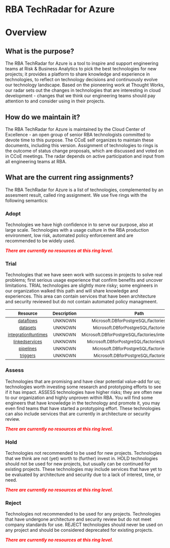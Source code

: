 
RBA TechRadar for Azure
=======================

# Overview

## What is the purpose?


The RBA TechRadar for Azure is a tool to inspire and support engineering teams at Risk & Business Analytics to pick the best technologies for new projects; it provides a platform to share knowledge and experience in technologies, to reflect on technology decisions and continuously evolve our technology landscape.  Based on the pioneering work at Thought Works, our radar sets out the changes in technologies that are interesting in cloud development - changes that we think our engineering teams should pay attention to and consider using in their projects.
## How do we maintain it?


The RBA TechRadar for Azure is maintained by the Cloud Center of Excellence - an open group of senior RBA technologists committed to devote time to this purpose.  The CCoE self organizes to maintain these documents, including this version.  Assignment of technologies to rings is the outcome of status change proposals, which are discussed and voted on in CCoE meetings.  The radar depends on active participation and input from all engineering teams at RBA.
## What are the current ring assignments?


The RBA TechRadar for Azure is a list of technologies, complemented by an assesment result, called ring assignment.  We use five rings with the following semantics:
### Adopt


Technologies we have high confidence in to serve our purpose, also at large scale.  Technologies with a usage culture in the RBA production environment, low risk, automated policy enforcement and are recommended to be widely used.  
  
***<font color="red"> There are currently no resources at this ring level. </font>***
### Trial


Technologies that we have seen work with success in projects to solve real problems;  first serious usage experience that confirm benefits and uncover limitations.  TRIAL technologies are slightly more risky; some engineers in our organization walked this path and will share knowledge and experiences.  This area can contain services that have been architecture and security reviewed but do not contain automated policy managmeent.  

|<sub>Resource</sub>|<sub>Description</sub>|<sub>Path</sub>|<sub>Status</sub>|
| :---: | :---: | :---: | :---: |
|<sub>[dataflows](https://github.com/openrba/python-azure-techradar/tree/master/Microsoft.DBforPostgreSQL/factories/dataflows)</sub>|<sub>UNKNOWN</sub>|<sub>Microsoft.DBforPostgreSQL/factories/dataflows</sub>|<sub>TRIAL</sub>|
|<sub>[datasets](https://github.com/openrba/python-azure-techradar/tree/master/Microsoft.DBforPostgreSQL/factories/datasets)</sub>|<sub>UNKNOWN</sub>|<sub>Microsoft.DBforPostgreSQL/factories/datasets</sub>|<sub>TRIAL</sub>|
|<sub>[integrationRuntimes](https://github.com/openrba/python-azure-techradar/tree/master/Microsoft.DBforPostgreSQL/factories/integrationRuntimes)</sub>|<sub>UNKNOWN</sub>|<sub>Microsoft.DBforPostgreSQL/factories/integrationRuntimes</sub>|<sub>TRIAL</sub>|
|<sub>[linkedservices](https://github.com/openrba/python-azure-techradar/tree/master/Microsoft.DBforPostgreSQL/factories/linkedservices)</sub>|<sub>UNKNOWN</sub>|<sub>Microsoft.DBforPostgreSQL/factories/linkedservices</sub>|<sub>TRIAL</sub>|
|<sub>[pipelines](https://github.com/openrba/python-azure-techradar/tree/master/Microsoft.DBforPostgreSQL/factories/pipelines)</sub>|<sub>UNKNOWN</sub>|<sub>Microsoft.DBforPostgreSQL/factories/pipelines</sub>|<sub>TRIAL</sub>|
|<sub>[triggers](https://github.com/openrba/python-azure-techradar/tree/master/Microsoft.DBforPostgreSQL/factories/triggers)</sub>|<sub>UNKNOWN</sub>|<sub>Microsoft.DBforPostgreSQL/factories/triggers</sub>|<sub>TRIAL</sub>|

### Assess


Technologies that are promising and have clear potential value-add for us; technologies worth investing some research and prototyping efforts to see if it has impact.  ASSESS technologies have higher risks;  they are often new to our organization and highly unproven within RBA.  You will find some engineers that have knowledge in the technology and promote it, you may even find teams that have started a prototyping effort.  These technologies can also include services that are currently in architecture or security review.  
  
***<font color="red"> There are currently no resources at this ring level. </font>***
### Hold


Technologies not recommended to be used for new projects. Technologies that we think are not (yet) worth to (further) invest in.  HOLD technologies should not be used for new projects, but usually can be continued for existing projects.  These technologies may include services that have yet to be evaluated by architecture and security due to a lack of interest, time, or need.  
  
***<font color="red"> There are currently no resources at this ring level. </font>***
### Reject


Technologies not recommended to be used for any projects. Technologies that have undergone architecture and security review but do not meet company standards for use.  REJECT technologies should never be used on any project and should be considered deprecated for existing projects.  
  
***<font color="red"> There are currently no resources at this ring level. </font>***